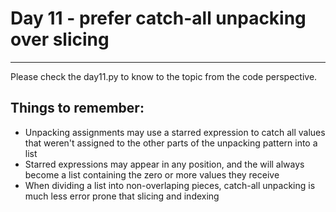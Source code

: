 # Day 11 - prefer catch-all unpacking over slicing

---

Please check the day11.py to know to the topic from the code perspective.

## Things to remember:

-   Unpacking assignments may use a starred expression to catch all values that weren't assigned to the other parts of the unpacking pattern into a list
-   Starred expressions may appear in any position, and the will always become a list containing the zero or more values they receive
-   When dividing a list into non-overlaping pieces, catch-all unpacking is much less error prone that slicing and indexing
